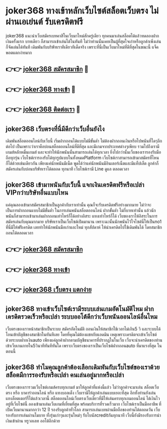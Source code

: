 # joker368 ทางเข้าหลักเว็บไซต์สล็อตเว็บตรง ไม่ผ่านเอเย่นต์ รับเครดิตฟรี

joker368 แนะนำเว็บสมัครเบทคาสิโนเว็บมาใหม่สักครู่เดียว ทุกคนมาเล่นสล็อตได้แล้วทดลองฝากเงินครั้งแรก บาทเดียว ก็สามารถเข้าเล่นได้ในทันที ไม่ว่าท่านนั้นเคยเป็นผู้ที่สุดใจเก่าหรือลูกค้าเพิ่งเล่น ก็จัดเล่นได้ทันที เดิมพันกับบริษัทเราทีเดียวทีเด็ดจริง เพราะที่นี่เป็นเว็บมาใหม่ที่ดีที่สุดในขณะนี้ แจ็คพอตแตกง่ายมาก

## 👉👉 [joker368 สมัครสมาชิก](https://bit.ly/3Ckzg5n) 🎰
## 👉👉 [joker368 ทางเข้า](https://bit.ly/3Ckzg5n) 🎰
## 👉👉 [joker368 ติดต่อเรา](https://bit.ly/3Ckzg5n) 🎰

## joker368 เว็บตรงที่นี่มีดีกว่าเว็บอื่นยังไง
เดิมพันสล็อตออนไลน์กับเว็บนี้ เริ่มฝากถอนได้แบบไม่มีขั้นต่ำ ไม่ต้องฝากถอนเงินหรือไปพนันที่ใดๆอีกต่อไป เป็นเพราะว่าเราคือบ่อนสล็อตออนไลน์ที่ดีที่สุด และมีเกมจากประเทศต่างๆเพียบ รวมไปถึงเรามีเกมส์หลักหมื่นเกมส์ และจะทำให้นักพนันนั้นสามารถเล่นได้ทุกเวลา ยิ่งไปกว่านั้นเว็บของเรารองรับมือถือทุกรุ่น เว็บไซต์เรารองรับได้ทุกรูปแบบในทั้งหมดPlatform เว็บไซต์เราสามารถเข้ามาสมัครที่ไหนก็ได้ด้วยเช่นเดียวกัน เพียงแค่นักพนันมีเน็ต พูดได้ว่าแค่นักพนันมีอินเตอร์เน็ตและมีแท็ปเล็ต ลูกค้าก็สมัครเล่นกับบ่อนบริษัทเราได้ตลอด ทุกนาที เว็บไซต์เรามี Line ดูแล ตลอดเวลา

## joker368 เข้ามาพนันกับเว็บนี้ แจกเงินเครดิตฟรีหรือเปล่า VIPกว่าบริษัทอื่นแบบไหน
แค่คุณลองเข้ามาสมัครสมาชิกเป็นลูกค้ากับเราเท่านั้น คุณก็จะรับเครดิตฟรีอย่างมากมาย ไม่ว่าจะเป็นการฝากถอนแบบไม่มีขั้นต่ำ ในการเล่นพนันสล็อตออนไลน์ ฝากขั้นต่ำ ไม่กี่บาทเท่านั้น แล้วนักพนันก็สามารถเข้ามาเล่นฝากถอนเท่าไหร่ก็ได้อย่างอิสระ แทงเท่าไหร่ก็ได้ เว็บของเราให้อิสระในการสมัครเล่นกับคุณมากมาย บริษัทเราเป็นเว็บไซต์เปิดมานาน เพราะฉะนั้นนักพนันไว้ใจไซต์นี่ให้เป็นno1 ที่นี่มีให้ฟรีเครดิต เลยทำให้นักพนันมือเก่าและใหม่ ทุกสัปดาห์ ให้นำเครดิตไปใช้เดิมพันได้ โดยสมาชิกถอนได้ตลอดเวลา

## 👉👉 [joker368 สมัครสมาชิก](https://bit.ly/3Ckzg5n)
## 👉👉 [joker368 ทางเข้า](https://bit.ly/3Ckzg5n)
## 👉👉 [joker368 เว็บตรง แตกง่าย](https://bit.ly/3Ckzg5n)

## joker368 ทางเข้าเว็บไซต์เรามีระบบเล่นเกมอัตโนมัติไหม ฝากเครดิตรวดเร็วหรือเปล่า ระบบออโต้ดีกว่าเว็บพนันออนไลน์อื่นไหม
เว็บตรงของเราหน้าสมาชิกเป็นระบบ สมัครอัตโนมัติ ถอนเงินให้สมาชิกใช้เวลาไม่เกิน5 วิ และระบบได้โอนเข้าบัญชีของสมาชิกในทันทีเลย โดยที่คุณไม่ต้องแชทกับแอดมิน เหตุเพราะเครดิตจะเข้าเว็บไซต์ด้วยระบบฝากเงินauto เพียงแค่ลูกค้าฝากตามบัญชีธนาคารที่ปรากฏในในเว็บ เว็บจะนำเครดิตของท่านเข้าเว็บเกมภายใน5วินาทีทันทีทันใด เพราะเว็บตรงของเราเป็นเว็บไซต์ฝากถอนauto ที่มาแรงที่สุด ในตอนนี้

## joker368 ทำไมคุณลูกค้าต้องเลือกเดิมพันกับเว็บไซต์ของเราด้วย สล็อตมีการรองรับหรือเปล่า คนเล่นอยู่มากหรือเปล่า
เว็บตรงของเรารวมเว็บไซต์เกมส์ครบทุกเกมส์ มาให้ลูกค้าที่แห่งนี้แล้ว ไม่ว่าลูกค้าจะมาเล่น สล็อตเว็บตรง หรือ บาคาร่าออนไลน์ หรือ แทงบอลเต็ง เว็บเรามีให้ลูกค้าเล่นแบบเยอะที่สุด อีกทั้งท่านยังเล่นแทงล็อตเตอร์รี่ได้แล้วเวลานี้ สล็อตออนไลน์เว็บตรงเว็บเดียวที่มีให้เล่นครบทุกเกมออนไลน์ ได้เงินไวอยู่ที่เว็บไซต์นี้ ลองเข้ามาเล่นเว็บเกมที่เยี่ยมที่สุด พร้อมบริการที่รวดเร็วมาก เว็บไซต์เราเป็นมืออาชีพ ที่เปิดเว็บมานานมากกว่า 12 ปี รองรับลูกค้าทั่วโลก สามารถเล่นเบทผ่านมือถือของท่านได้ตลอดวัน เว็บรองรับการเล่นผ่านโมบาย ทั้งรุ่นเก่าๆและรุ่นใหม่ๆ รับโบนัสcreditกันทุกนาที เว็บนี้ยังมีรองรับการนำเงินเข้าผ่าน ทรูวอเลท ออโต้อีกด้วย
